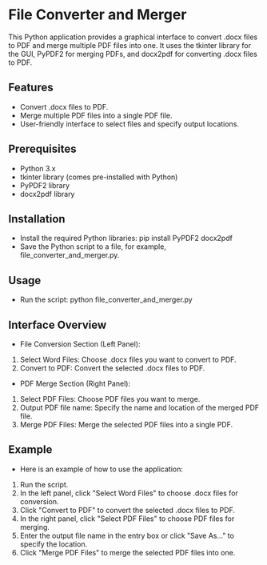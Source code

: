# File Converter and Merger
This Python application provides a graphical interface to convert .docx files to PDF and merge multiple PDF files into one. It uses the tkinter library for the GUI, PyPDF2 for merging PDFs, and docx2pdf for converting .docx files to PDF.

## Features
* Convert .docx files to PDF.
* Merge multiple PDF files into a single PDF file.
* User-friendly interface to select files and specify output locations.

## Prerequisites
* Python 3.x
* tkinter library (comes pre-installed with Python)
* PyPDF2 library
* docx2pdf library

## Installation
* Install the required Python libraries: pip install PyPDF2 docx2pdf
* Save the Python script to a file, for example, file_converter_and_merger.py.

## Usage
* Run the script: python file_converter_and_merger.py

## Interface Overview
* File Conversion Section (Left Panel):
1) Select Word Files: Choose .docx files you want to convert to PDF.
2) Convert to PDF: Convert the selected .docx files to PDF.

* PDF Merge Section (Right Panel):
1) Select PDF Files: Choose PDF files you want to merge.
2) Output PDF file name: Specify the name and location of the merged PDF file.
3) Merge PDF Files: Merge the selected PDF files into a single PDF.

## Example
* Here is an example of how to use the application:
1) Run the script.
2) In the left panel, click "Select Word Files" to choose .docx files for conversion.
3) Click "Convert to PDF" to convert the selected .docx files to PDF.
4) In the right panel, click "Select PDF Files" to choose PDF files for merging.
5) Enter the output file name in the entry box or click "Save As..." to specify the location.
6) Click "Merge PDF Files" to merge the selected PDF files into one.